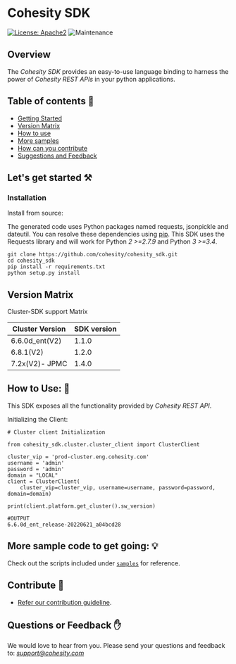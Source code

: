 Cohesity SDK
=================
[![License: Apache2](https://img.shields.io/hexpm/l/plug.svg)](https://github.com/cohesity/cohesity_sdk/blob/master/LICENSE)
![Maintenance](https://img.shields.io/maintenance/yes/2023)
## Overview

The *Cohesity SDK*  provides an easy-to-use language binding to
harness the power of *Cohesity REST APIs* in your python applications.

## Table of contents :scroll:

 - [Getting Started](#get-started)
 - [Version Matrix](#matrix)
 - [How to use](#howto)
 - [More samples](#sample)
 - [How can you contribute](#contribute)
 - [Suggestions and Feedback](#suggest)
 

## <a name="get-started"></a> Let's get started :hammer_and_pick:

### Installation

Install from source:

The generated code uses Python packages named requests, jsonpickle and dateutil.
You can resolve these dependencies using [pip](https://pip.pypa.io/en/stable/).
This SDK uses the Requests library and will work for Python *2 >=2.7.9*
and Python *3 >=3.4*.
```
git clone https://github.com/cohesity/cohesity_sdk.git
cd cohesity_sdk
pip install -r requirements.txt
python setup.py install
```
## <a name="matrix"></a> Version Matrix
Cluster-SDK support Matrix

|Cluster Version	| SDK version|
|----------------|------------|
|6.6.0d_ent(V2) | 1.1.0|
|6.8.1(V2) | 1.2.0|
|7.2x(V2)- JPMC | 1.4.0|

## <a name="howto"></a> How to Use: :mag_right:

This SDK exposes all the functionality provided by *Cohesity REST API*.

Initializing the Client:
```
# Cluster client Initialization

from cohesity_sdk.cluster.cluster_client import ClusterClient

cluster_vip = 'prod-cluster.eng.cohesity.com'
username = 'admin'
password = 'admin'
domain = "LOCAL"
client = ClusterClient(
    cluster_vip=cluster_vip, username=username, password=password, domain=domain)

print(client.platform.get_cluster().sw_version)

#OUTPUT
6.6.0d_ent_release-20220621_a04bcd28
```

## <a name="sample"></a> More sample code to get going: :bulb:

Check out the scripts included under [`samples`](./samples) for reference.

## <a name="contribute"></a> Contribute :handshake:

* [Refer our contribution guideline](./CONTRIBUTING.md).


## <a name ="suggest"></a> Questions or Feedback :raised_hand:

We would love to hear from you. Please send your questions and feedback to: *support@cohesity.com*
